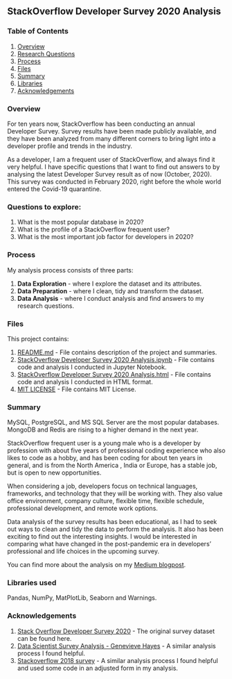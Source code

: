 ## StackOverflow Developer Survey 2020 Analysis

<a id='top'></a>
### Table of Contents
1. [Overview](#overview)
2. [Research Questions](#research) 
2. [Process](#process) 
3. [Files](#files)
4. [Summary](#summary)
5. [Libraries](#libraries)
6. [Acknowledgements](#acknowledgements)

<a id='overview'></a>
### Overview
For ten years now, StackOverflow  has been conducting an annual Developer Survey. Survey results have been made publicly available, and they have been analyzed from many different corners to bring light into a developer profile and trends in the industry. 

As a developer, I am a frequent user of StackOverflow, and always find it very helpful. I have specific questions that I want to find out answers to by analysing the latest Developer Survey result as of now (October, 2020). This survey was conducted in February 2020, right before the whole world entered the Covid-19 quarantine. 

<a id='research'></a>
### Questions to explore:
1. What is the most popular database in 2020?
2. What is the profile of a StackOverflow frequent user?
3. What is the most important job factor for developers in 2020?

<a id='process'></a>
### Process
My analysis process consists of three parts: 
1. **Data Exploration** - where I explore the dataset and its attributes.
2. **Data Preparation** - where I clean, tidy and transform the dataset.
3. **Data Analysis** - where I conduct analysis and find answers to my research questions.

<a id='files'></a>
### Files
This project contains:
1. [README.md](#top) - File contains description of the project and summaries.
2. [StackOverflow Developer Survey 2020 Analysis.ipynb](https://github.com/DiloromA/StackOverflow-Developer-Survey-2020-Analysis/blob/main/StackOverflow%20Developer%20Survey%202020%20Analysis.ipynb) - File contains code and analysis I conducted in Jupyter Notebook.
3. [StackOverflow Developer Survey 2020 Analysis.html](https://github.com/DiloromA/StackOverflow-Developer-Survey-2020-Analysis/blob/main/StackOverflow%20Developer%20Survey%202020%20Analysis.html) - File contains code and analysis I conducted in HTML format.
3. [MIT LICENSE](https://github.com/DiloromA/StackOverflow-Developer-Survey-2020-Analysis/blob/main/LICENSE) - File contains MIT License.


<a id='summary'></a>
### Summary
MySQL, PostgreSQL, and MS SQL Server are the most popular databases. MongoDB and Redis are rising to a higher demand in the next year.

StackOverflow frequent user is a young male who is a developer by profession with about five years of professional coding experience who also likes to code as a hobby, and has been coding for about ten years in general, and is from the North America , India or Europe, has a stable job, but is open to new opportunities.

When considering a job, developers focus on technical languages, frameworks, and technology that they will be working with. They also value office environment, company culture, flexible time, flexible schedule, professional development, and remote work options.

Data analysis of the survey results has been educational, as I had to seek out ways to clean and tidy the data to perform the analysis. It also has been exciting to find out the interesting insights. I would be interested in comparing what have changed in the post-pandemic era in developers’ professional and life choices in the upcoming survey.

You can find more about the analysis on my [Medium blogpost](https://dilorom.medium.com/who-is-driving-traffic-to-stackoverflow-af1ccff251bb).

<a id='libraries'></a>
### Libraries used
Pandas, NumPy, MatPlotLib, Seaborn and Warnings.

<a id='acknowledgements'></a>
### Acknowledgements
1. [Stack Overflow Developer Survey 2020](https://insights.stackoverflow.com/survey) - The original survey dataset can be found here.
2. [Data Scientist Survey Analysis - Genevieve Hayes](https://github.com/gkhayes/ds_survey_analysis) - A similar analysis process I found helpful.
3. [Stackoverflow 2018 survey](https://github.com/kedevked/stackoverflow2018-survey) - A similar analysis process I found helpful and used some code in an adjusted form in my analysis.